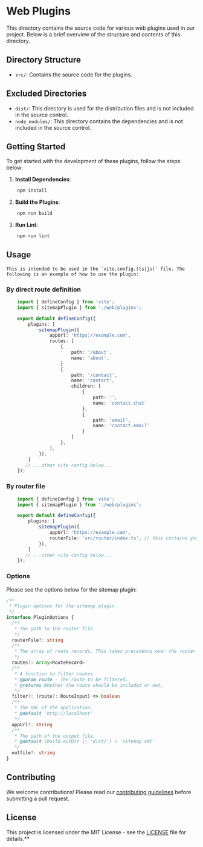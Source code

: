 # Web Plugins

This directory contains the source code for various web plugins used in our project. Below is a brief overview of the structure and contents of this directory.

## Directory Structure

- `src/`: Contains the source code for the plugins.

## Excluded Directories

- `dist/`: This directory is used for the distribution files and is not included in the source control.
- `node_modules/`: This directory contains the dependencies and is not included in the source control.

## Getting Started

To get started with the development of these plugins, follow the steps below:

1. **Install Dependencies**:
```sh
    npm install
```

2. **Build the Plugins**:
```sh
    npm run build
```

3. **Run Lint**:
```sh
    npm run lint
```

## Usage
    This is intended to be used in the `vite.config.(ts|js)` file. The following is an example of how to use the plugin:

### By direct route definition
```ts
    import { defineConfig } from 'vite';
    import { sitemapPlugin } from './web/plugins';

    export default defineConfig({
        plugins: [
            sitemapPlugin({
                appUrl: 'https://example.com',
                routes: [
                    {
                        path: '/about',
                        name: 'about',
                    }
                    {
                        path: '/contact',
                        name: 'contact',
                        children: [
                            {
                                path: '',
                                name: 'contact.chat'
                            },
                            {
                                path: 'email',
                                name: 'contact.email'
                            }
                        ]
                    },
                ],
            }),
        ]
       // ...other vite config below...
    });
```

### By router file

```ts 
    import { defineConfig } from 'vite';
    import { sitemapPlugin } from './web/plugins';

    export default defineConfig({
        plugins: [
            sitemapPlugin({
                appUrl: 'https://example.com',
                routerFile: 'src/router/index.ts', // this contains your exported router used in your entrypoint in main.ts
            }),
        ]
       // ...other vite config below...
    });
```

### Options

Please see the options below for the sitemap plugin:

```ts
/**
 * Plugin options for the sitemap plugin.
 */
interface PluginOptions {
  /**
   * The path to the router file.
   */
  routerFile?: string
  /**
   * The array of route records. This takes precedence over the router file.
   */
  routes?: Array<RouteRecord>
  /**
   * A function to filter routes.
   * @param route - The route to be filtered.
   * @returns Whether the route should be included or not.
   */
  filter?: (route?: RouteInput) => boolean
  /**
   * The URL of the application.
   * @default 'http://localhost'
   */
  appUrl?: string
  /**
   * The path of the output file.
   * @default (build.outDir || 'dist/') + 'sitemap.xml'
   */
  outfile?: string
}
```

## Contributing

We welcome contributions! Please read our [contributing guidelines](../CONTRIBUTING.md) before submitting a pull request.

## License

This project is licensed under the MIT License - see the [LICENSE](../LICENSE) file for details.**
